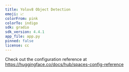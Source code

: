 ```yaml
---
title: Yolov8 Object Detection
emoji: 📈
colorFrom: pink
colorTo: indigo
sdk: gradio
sdk_version: 4.4.1
app_file: app.py
pinned: false
license: cc
---
```


Check out the configuration reference at https://huggingface.co/docs/hub/spaces-config-reference
